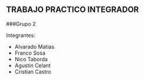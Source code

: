 ## TRABAJO PRACTICO INTEGRADOR
###Grupo 2

Integrantes:
- Alvarado Matias
- Franco Sosa
- Nico Taborda
- Agustin Celant
- Cristian Castro